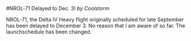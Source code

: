 #NROL-71 Delayed to Dec. 3!
*by Coolstorm*

NROL-71, the Delta IV Heavy flight originally scheduled for late September has been delayed to December 3. No reason that I am aware of so far. The launchschedule has been changed.
